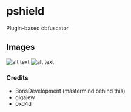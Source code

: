 # pshield
Plugin-based obfuscator

## Images
![alt text][image1]
![alt text][image2]

[image1]: http://tinyimg.io/i/cG324pk.png
[image2]: http://tinyimg.io/i/lCI69nc.png

### Credits
* BonsDevelopment (mastermind behind this)
* gigajew
* 0xd4d
